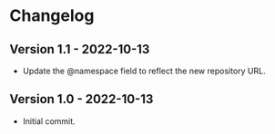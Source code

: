 
# Changelog 

## Version 1.1 - 2022-10-13

* Update the @namespace field to reflect the new repository URL. 

## Version 1.0 - 2022-10-13

* Initial commit. 
